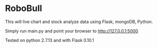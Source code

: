 # RoboBull

This will live chart and stock analyze data using Flask, mongoDB, Python.

Simply run main.py and point your browser to http://127.0.0.1:5000

Tested on python 2.7.13 and with Flask 0.10.1
